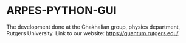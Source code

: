 # ARPES-PYTHON-GUI

The development done at the Chakhalian group, physics department, Rutgers University.
Link to our website:
https://quantum.rutgers.edu/ 
